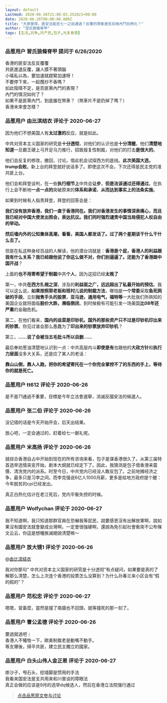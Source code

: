 ```yaml
---
layout: default
Lastmod: 2020-06-26T21:08:03.252021+00:00
date: 2020-06-26T00:00:00.000Z
title: "大家覺得，匪安法能否七一之前通過？反覆的現象是否反映內鬥白熱化？"
author: "習氏狼條脊甲"
tags: [生活,抗争,共产党,包子,光复香港]
---
```



### 品葱用户 **習氏狼條脊甲** 提问于 6/26/2020
    
香港的匪安法反反覆覆  
共匪進退反覆，讓人摸不著頭腦  
小瑤私以為，要加速就趕緊加速呀！  
不要停下來，一起攬炒不香嗎？  
如此陰晴不定，是否匪黨內鬥的表現？  
內鬥的情況如何了？  
如果不是匪黨內鬥，到底誰在煞車？（煞車片不是扔掉了嗎？）  
香港未來會怎樣？
    
                

### 品葱用户 **由比滨结衣** 评论于 2020-06-27
        
因为他们不想美国人有**太过激的**反应，就是如此。  
  
中共对资本主义国家的研究是**十分透彻**，对他们的认识也是**十分清醒**。他们**清楚地知道**一旦霸王硬上弓开足马力推行，招致报复性制裁，对他们的打击**是很大的**。  
  
他们会反复的修改，撤回，讨论。借此机会试探西方的底线。**此次美国大选，trump会败**。新上台的拜登就好说话多了。即使这次不会，下次还得是民主党的准共匪上台。  
  
他们会和拜登谈判，在一些**执行细节上**中共会**让步**，**但是法该通过还得通过**。在执行上会不断地**一点一点的**突破原来的**体系和承诺**，**从而达到事实上的法条实施**。  
  
如果到时候有人指责拜登，拜登的回答会是：  
  
**我们没有放弃香港，我们一直于香港同在。我们对香港发生的事情深表痛心，而且我已经对中国大使发出照会，表达抗议。我们同时强烈谴责中国当局侵犯人权自由的举动。**  
  
**然后墙内外的公知集体高潮，看看，美国人都发话了。过了两个星期该干什么干什么去了。**  
  
但是在私这种身经百战的人解读，他的潜台词就是：**香港是个屁，香港人的利益跟我有什么关系？我已经跟他说了你这么做不对，你们别逼逼了。还能为了香港跟中国开战**？  
  
上面的**也不用寄希望于制裁**中共**个人**，因为这招已经**太晚了**  
  
第一，中共**在西方扎根之深**，涉及的**利益面之广，远远超出了私最开始的预估**。我可以这么说，**如果按照郭老板和班村儿说的制裁方法**，哪怕是**一个常委**采取**鱼死网破的手段**，立刻**抛售手头的股票**，**亚马逊，通用电气，福特等**一大批我们所熟知的美国企业就将面临**股价大跌，濒临倒闭**。到时候极有可能引发一场美国**比08年还严重**的金融危机。  
  
第二，在他们看来，**国内的韭菜是印钞机，国外的那些资产只不过是印钞机印出来的钞票**。你见过谁会那么愚蠢为了**印出来的钞票放弃印钞机**？  
  
第三，**……说了会被当五毛批斗所以自删……**  
  
最后奉劝葱油清楚地认识到一点：中共高层内斗**即使是有**也跟他的**大政方针**和**执行力层面**没多大关系，还是应了某人的老话：  
  
**靠山山倒，靠人人跑，把你的希望寄托在一个你完全掌控不了的东西的手上，等待你的就是死亡。**
        
                

### 品葱用户 **tt612** 评论于 2020-06-26
        
是不是71通過不重要，目標是今年立法會選舉，消滅反國安法的候選人。
        
                

### 品葱用户 **张二伯** 评论于 2020-06-26
        
没记错的话是今天开始开会，后天出结果。  
  
放心吧，一定会通过的，赶着给七一献礼呢。
        
                

### 品葱用户 **米高扬** 评论于 2020-06-26
        
就综合香港自占中开始到现在的所有咨询来看，包子是谋香港很久了。从第三届特首选举选情突变开始，剧本大纲就已经定下了。因此，我猜测是包子借香港来震慑、清洗党内的派系。时至今日，中共党内已经没人敢反包了。之前地摊经济之争，最多只是习李之间。而李克强说6亿人1000月薪，更多是给地方政府提个醒：今年脱贫的cpi已经发出。  
  
真正白热化估计在老江死后，党内平衡失控的时候。
        
                

### 品葱用户 **Wolfychan** 评论于 2020-06-27
        
我不知道啊，我只知道那群官員在恐嚇我等屁民，說要感恩沒有出解放軍啊，說如果沒有國安法就會變成台灣啊，一定會很強硬啊，還說為免引起社會衝突不公布條文云云，你這是想種族滅絕說清楚嘛～
        
                

### 品葱用户 **放大镜1** 评论于 2020-06-26
        
@[由比滨结衣]( "/people/%E7%94%B1%E6%AF%94%E6%BB%A8%E7%BB%93%E8%A1%A3")  
  
我对你那句“ 中共对资本主义国家的研究是十分透彻”有点疑问，如果要是真的了解那么清楚，怎么上次连个香港的投票怎么没算到？为什么孙春兰来小区会有“假的假的”？
        
                

### 品葱用户 **范松忠** 评论于 2020-06-27
        
嗯嗯，習畜麼，當然是撞了南牆也不回頭，就等撞死的那一刻了。
        
                

### 品葱用户 **曹公孟德** 评论于 2020-06-26
        
要過就過吧﹗  
香港人不犧牲一下，歐美制裁老是動嘴不動手。  
等支爆後，掃平共匪，建立民主獨立的國家。
        
                

### 品葱用户 **白头山伟人金正恩** 评论于 2020-06-27
        
掺沙子，甩石头，挖墙脚是惯用的手法  
我看来国安法是支共用来和川普谈的障眼法  
真正会做的应该是9月的选举dq候选人，然后在香港立法院强行通过
        
                





> [点击品葱原文参与讨论](https://pincong.rocks/question/27732)

